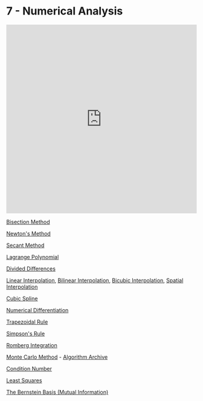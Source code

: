 # 7 - Numerical Analysis

<script>
    document.getElementById("mathMenu").open = true;
</script>
<!-- I'd also like to do something about symbolic analysis with sympy, though since this chapter happens before the programming chapter, that gets awkward. I could make a really funny out-of-order symbol chapter on the website I guess? Regardless, I think I can movitate this well enough and use it as an excues to talk about Domain Specific languages by way of this -> https://thenumb.at/Autodiff/ article. Plus, it's honestly really nice to just through a CAS at a problem. -->


<iframe width="100%" height="500" src="https://www.youtube.com/embed/YIfANKRmEu4" title="YouTube video player" frameborder="0" allow="accelerometer; autoplay; clipboard-write; encrypted-media; gyroscope; picture-in-picture" allowfullscreen></iframe>

[Bisection Method](https://en.wikipedia.org/wiki/Bisection_method)

[Newton's Method](https://en.wikipedia.org/wiki/Newton's_method)

[Secant Method](https://en.wikipedia.org/wiki/Secant_method)

[Lagrange Polynomial](https://en.wikipedia.org/wiki/Lagrange_polynomial)

[Divided Differences](https://en.wikipedia.org/wiki/Divided_differences)

[Linear Interpolation](https://en.wikipedia.org/wiki/Linear_interpolation), [Bilinear Interpolation](https://en.wikipedia.org/wiki/Bilinear_interpolation), [Bicubic Interpolation](https://en.wikipedia.org/wiki/Bicubic_interpolation), [Spatial Interpolation](https://en.wikipedia.org/wiki/Multivariate_interpolation)

[Cubic Spline](https://en.wikipedia.org/wiki/Cubic_Hermite_spline)

[Numerical Differentiation](https://en.wikipedia.org/wiki/Numerical_differentiation)

[Trapezoidal Rule](https://en.wikipedia.org/wiki/Trapezoidal_rule)

[Simpson's Rule](https://en.wikipedia.org/wiki/Simpson's_rule)

[Romberg Integration](https://en.wikipedia.org/wiki/Romberg's_method)

[Monte Carlo Method](https://en.wikipedia.org/wiki/Monte_Carlo_method) - [Algorithm Archive](https://www.algorithm-archive.org/contents/monte_carlo_integration/monte_carlo_integration.html)

[Condition Number](https://en.wikipedia.org/wiki/Condition_number)

[Least Squares](https://en.wikipedia.org/wiki/Least_squares)

[The Bernstein Basis (Mutual Information)](https://www.youtube.com/watch?v=DNFhI_Op4y0)